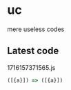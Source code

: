 # uc
mere useless codes

## Latest code
<!-- current -->
1716157371565.js
```javascript
([{a}]) => ([{a}])
```
<!-- /current -->